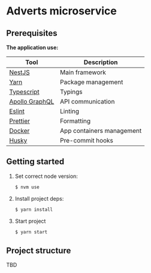 # Adverts microservice

## Prerequisites

**The application use:**

| Tool                                                                | Description               |
| ------------------------------------------------------------------- | ------------------------- |
| [NestJS](https://docs.nestjs.com/)                                  | Main framework            |
| [Yarn](https://yarnpkg.com/)                                        | Package management        |
| [Typescript](https://www.typescriptlang.org/)                       | Typings                   |
| [Apollo GraphQL](https://www.apollographql.com/docs/apollo-server/) | API communication         |
| [Eslint](https://eslint.org/)                                       | Linting                   |
| [Prettier](https://prettier.io/)                                    | Formatting                |
| [Docker](https://docs.docker.com/)                                  | App containers management |
| [Husky](https://typicode.github.io/husky/#/)                        | Pre-commit hooks          |

## Getting started
1. Set correct node version:
    ```bash
    $ nvm use
    ```

2. Install project deps:
    ```bash
    $ yarn install
    ```

3. Start project
    ```bash
    $ yarn start
    ```


## Project structure
TBD
